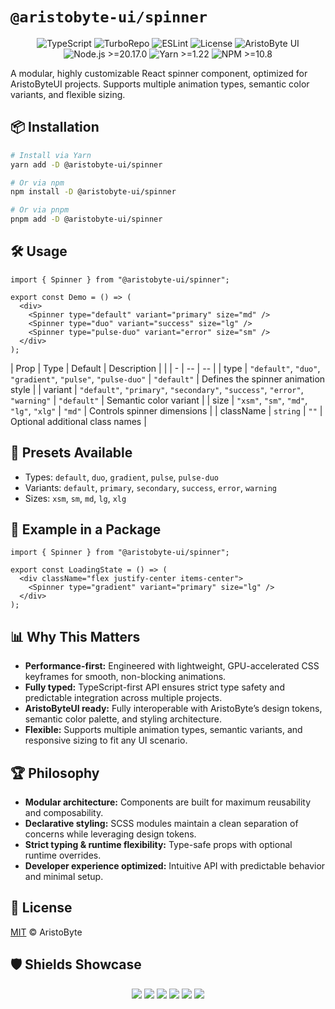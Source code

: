 # `@aristobyte-ui/spinner`

<p align="center">
  <img src="https://img.shields.io/badge/TypeScript-5.8-blue?style=for-the-badge&logo=typescript&logoColor=white" alt="TypeScript" />
  <img src="https://img.shields.io/badge/Build-Turbo-green?style=for-the-badge&logo=turbo&logoColor=white" alt="TurboRepo" />
  <img src="https://img.shields.io/badge/Lint-Strict-red?style=for-the-badge&logo=eslint&logoColor=white" alt="ESLint" />
  <img src="https://img.shields.io/badge/License-MIT-black?style=for-the-badge&logo=open-source-initiative&logoColor=white" alt="License" />
  <img src="https://img.shields.io/badge/AristoByte-UI-purple?style=for-the-badge&logo=react&logoColor=white" alt="AristoByte UI" />
  <img src="https://img.shields.io/badge/Node-20.17.0+-339933?style=for-the-badge&logo=node.js&logoColor=white" alt="Node.js >=20.17.0" />
  <img src="https://img.shields.io/badge/Yarn-1.22+-2C8EBB?style=for-the-badge&logo=yarn&logoColor=white" alt="Yarn >=1.22" />
  <img src="https://img.shields.io/badge/NPM-10.8+-CB3837?style=for-the-badge&logo=npm&logoColor=white" alt="NPM >=10.8" />
</p>

A modular, highly customizable React spinner component, optimized for AristoByteUI projects. Supports multiple animation types, semantic color variants, and flexible sizing.

## 📦 Installation

```bash
# Install via Yarn
yarn add -D @aristobyte-ui/spinner

# Or via npm
npm install -D @aristobyte-ui/spinner

# Or via pnpm
pnpm add -D @aristobyte-ui/spinner
```

## 🛠 Usage

```tsx
import { Spinner } from "@aristobyte-ui/spinner";

export const Demo = () => (
  <div>
    <Spinner type="default" variant="primary" size="md" />
    <Spinner type="duo" variant="success" size="lg" />
    <Spinner type="pulse-duo" variant="error" size="sm" />
  </div>
);
```

| Prop | Type | Default | Description |
| | - | -- | -- |
| type | `"default"`, `"duo"`, `"gradient"`, `"pulse"`, `"pulse-duo"` | `"default"` | Defines the spinner animation style |
| variant | `"default"`, `"primary"`, `"secondary"`, `"success"`, `"error"`, `"warning"` | `"default"` | Semantic color variant |
| size | `"xsm"`, `"sm"`, `"md"`, `"lg"`, `"xlg"` | `"md"` | Controls spinner dimensions |
| className | `string` | `""` | Optional additional class names |

## 📂 Presets Available

- Types: `default`, `duo`, `gradient`, `pulse`, `pulse-duo`
- Variants: `default`, `primary`, `secondary`, `success`, `error`, `warning`
- Sizes: `xsm`, `sm`, `md`, `lg`, `xlg`

## 🔧 Example in a Package

```tsx
import { Spinner } from "@aristobyte-ui/spinner";

export const LoadingState = () => (
  <div className="flex justify-center items-center">
    <Spinner type="gradient" variant="primary" size="lg" />
  </div>
);
```

## 📊 Why This Matters

- **Performance-first:** Engineered with lightweight, GPU-accelerated CSS keyframes for smooth, non-blocking animations.
- **Fully typed:** TypeScript-first API ensures strict type safety and predictable integration across multiple projects.
- **AristoByteUI ready:** Fully interoperable with AristoByte’s design tokens, semantic color palette, and styling architecture.
- **Flexible:** Supports multiple animation types, semantic variants, and responsive sizing to fit any UI scenario.

## 🏆 Philosophy

- **Modular architecture:** Components are built for maximum reusability and composability.
- **Declarative styling:** SCSS modules maintain a clean separation of concerns while leveraging design tokens.
- **Strict typing & runtime flexibility:** Type-safe props with optional runtime overrides.
- **Developer experience optimized:** Intuitive API with predictable behavior and minimal setup.

## 📜 License

[MIT](./LICENSE) © AristoByte

## 🛡 Shields Showcase

<p align="center">
  <img src="https://img.shields.io/badge/Consistency-100%25-green?style=for-the-badge&logo=typescript" />
  <img src="https://img.shields.io/badge/Maintained-Active-brightgreen?style=for-the-badge&logo=github" />
  <img src="https://img.shields.io/badge/Strictness-High-critical?style=for-the-badge&logo=eslint" />
  <img src="https://img.shields.io/badge/Declarations-Enabled-blue?style=for-the-badge&logo=typescript" />
  <img src="https://img.shields.io/badge/Monorepo-Turbo-green?style=for-the-badge&logo=monorepo" />
  <img src="https://img.shields.io/badge/Interop-ESM%2FCJS-orange?style=for-the-badge&logo=javascript" />
</p>
